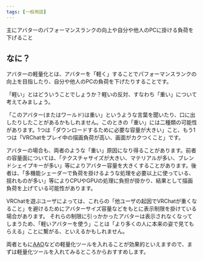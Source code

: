 ```yaml
---
tags: [一般用語]
---
```


主にアバターのパフォーマンスランクの向上や自分や他人のPCに掛ける負荷を下げること

## なに？

アバターの軽量化とは、アバターを「軽く」することでパフォーマンスランクの向上を目指したり、自分や他人のPCの負荷を下げたりすることです。

「軽い」とはどういうことでしょうか？軽いの反対、すなわち「重い」について考えてみましょう。

「このアバター(またはワールド)は重い」というような言葉を聞いたり、口に出したりしたことがあるかもしれません。このときの「重い」には二種類の可能性があります。1つは「ダウンロードするために必要な容量が大きい」こと、もう1つは「VRChatをプレイ中の描画負荷が高い、画面がカクつくこと」です。

アバターの場合も、両者のような「重い」原因になり得ることがあります。前者の容量面については、「テクスチャサイズが大きい、マテリアルが多い、ブレンドシェイプキーが多い」等によりアバター容量を大きくすることがあります。後者は、「多機能シェーダーで負荷を掛けるような処理を必要以上に使っている、揺れものが多い」等によりCPUやGPUの処理に負担が掛かり、結果として描画負荷を上げている可能性があります。

VRChatを遊ぶユーザによっては、これらの「他ユーザの起因でVRChatが重くなること」を避けるためにアバターサイズ容量などをもとに表示制限を掛けている場合があります。
それらの制限に引っかかったアバターは表示されなくなってしまうため、「軽いアバターを使う」ことは「より多くの人に本来の姿で見てもらえる」ことに繋がる、といえるかもしれません。

両者ともに[AAO](/docs/索引/ABC/AAO-AvatarOptimizer)などの軽量化ツールを入れることが効果的といえますので、まずは軽量化ツールを入れてみるところからおすすめします。
